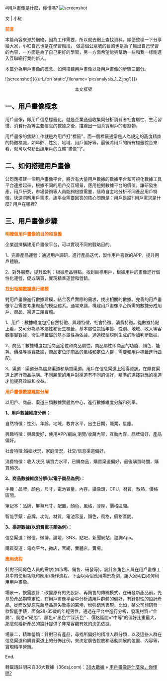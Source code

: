 #用戶畫像是什麼，你懂嗎?
![screenshot]({{url_for('static',filename='pic/analysis_1_1.jpg')}})
<p>文 | 小紅</p>
<p><span style="color: #ff6600;"><strong>前言</strong></span></p>
<p>本篇內容來源於網絡，因為工作需要，所以就去網上查找資料，順便整理一下分享給大家，小紅自己也是在學習階段， 做這個公眾號的目的也是為了輸出自己學習的內容，一方面是為了自己更好的學習，另一方面希望能夠幫助一些和我一樣剛進入互聯網行業的新人。 </p>
<p>本篇分為用戶畫像的概念、如何搭建用戶畫像以及用戶畫像的步驟三部分。 </p>
![screenshot]({{url_for('static',filename='pic/analysis_1_2.jpg')}})
<p style="text-align: center;">本文框架</p>
<h2><span style="color: #000000;"><strong>一、用戶畫像概念</strong></span></h2>
<p>用戶畫像，即用戶信息標籤化，就是企業通過收集與分析消費者社會屬性、生活習慣、消費行為等主要信息的數據之後，描繪出一個真實用戶的虛擬物。 </p>
<p>用戶畫像的焦點工作就是為用戶打“標籤”，而一個標籤通常是人為規定的高度精煉的特徵標識，如年齡、性別、地域、用戶偏好等，最後將用戶的所有標籤綜合來看，就可以勾勒出該用戶的立體“畫像”了。 </p>
<h2><span style="color: #000000;"><strong>二、如何搭建用戶畫像</strong></span></h2>
<p>公司應搭建一個用戶畫像平台，將含有大量用戶數據的數據平台和可視化數據工具平台連接起來，根據不同的用戶交互場景，應用挖掘數據平台的價值，讓研發生產，用戶研究，市場營銷等人員能夠根據需要，隨時自主地分析不同產品用戶特徵，快速洞察用戶需求。該平台需要回答的核心問題是：用戶是誰? 用戶需求是什麼? 用戶在哪裡?</p>
<h2><span style="color: #000000;"><strong>三、用戶畫像步驟</strong></span></h2>
<p><span style="color: #ff6600;"><strong>明確做用戶畫像的目的和意義</strong></span></p>
<p>企業選擇構建用戶畫像平台，可以實現不同的戰略目的。 </p>
<p>1、完善產品運營：通過用戶調研，進行產品迭代，製作用戶喜歡的APP，提升用戶體驗。 </p>
<p>2、對外服務，提升盈利：根據產品特點，找到目標用戶，根據用戶的畫像進行個性化運營，促成購買，實現精準運營和營銷。 </p>
<p><span style="color: #ff6600;"><strong>找出相關數據進行建模</strong></span></p>
<p>對用戶畫像進行數據建模，結合客戶實際的需求，找出相關的數據。完善的用戶畫像平台需要考慮周全的模型體系。通常來講，構建用戶畫像平台所需的數據分成用戶、商品、渠道三類實體。 </p>
<p>1、用戶：數據維度包括自然特徵、興趣特徵、社會特徵、消費特徵。從數據特點上看，又可分為基本屬性和衍生標籤，基本屬性包括年齡、性別、地域、收入等客觀事實數據，衍生標籤屬於基本屬性為依據，通過模型規則生成的附加判斷數據。 </p>
<p>2、商品：數據維度包括商品定位和商品屬性。商品屬性即商品的功能、顏色、能耗、價格等事實數據，商品定位即商品的風格和定位人群，需要和用戶標籤進行匹配。 </p>
<p>3、渠道：渠道分為信息渠道和購買渠道。用戶在信息渠道上獲得資訊，在購買渠道上進行商品採購。不同類型的用戶對渠道有不同的偏好，精準的選擇對應的渠道才能提高效率和收益。 </p>
<p><span style="color: #ff6600;"><strong>用戶畫像數據維度分解</strong></span></p>
<p>以用戶、商品、渠道三類數據實體為中心，進行數據維度分解和列舉。 </p>
<p><strong>1、用戶數據維度分解：</strong></p>
<p>自然特徵：性別，年齡，地域，教育水平，出生日期，職業，星座。 </p>
<p>興趣特徵：興趣愛好，使用APP/網站,瀏覽/收藏內容，互動內容，品牌偏好，產品偏好。 </p>
<p>社會特徵:婚姻狀況，家庭情況，社交/信息渠道偏好。 </p>
<p>消費特徵：收入狀況,購買力水平，已購商品，購買渠道偏好，最後購買時間，購買頻次。 </p>
<p><strong>2、商品數據維度分解(以電子商品為例)：</strong></p>
<p>手機：品牌，顏色，尺寸，電池容量，內存，攝像頭，CPU，材質，散熱，價格區間。 </p>
<p>筆記本：品牌，屏幕尺寸，配置，顏色，風格，薄厚，價格區間。 </p>
<p>智能手錶：品牌，功能，材質，電池容量，顏色，風格，價格區間。 </p>
<p><strong>3、渠道數據(以消費電子類為例)：</strong></p>
<p>信息渠道：微信，微博，論壇，SNS，貼吧，新聞網站，諮詢App。 </p>
<p>購買渠道：電商平台，微店，官網，實體店，賣場。 </p>
<p><span style="color: #ff6600;"><strong>應用流程</strong></span></p>
<p>針對不同角色人員的需求(如市場、銷售、研發等)，設計各角色人員在用戶畫像工具中的使用功能和應用/操作流程。下面以兩個應用場景為例，讓大家明白如何利用用戶畫像。 </p>
<p>場景一，按需設計：改變原有的先設計、再銷售的傳統模式，在研發新產品前，先基於產品期望定位，在用戶畫像平台中分析該用戶群體的偏好，有針對性的設計產品，從而改變原先新產品高失敗率的窘境，增強銷售表現。比如，某公司想研發一款智能手錶，面向28-35歲的年輕男性，通過在平台中進行分析，發現材質=“金屬”、風格=“硬朗”、顏色=“黑色”/”深灰色” 、價格區間=“中等”的偏好比重最大，那麼就給新產品的設計提供了非常客觀有效的決策依據。 </p>
<p>場景二，精準營銷：針對已有產品，尋找所偏好的精准人群分類，以及這些人群在信息渠道和購買渠道上的分佈比例，來決定廣告投放和活動開展的位置、內容等，實現精準營銷。 </p>
<p>End.</p>
<p>轉載請註明來自36大數據（36dsj.com)：<a href="http://www.36dsj.com">36大數據</a> &raquo; <a href="http:/ /www.36dsj.com/archives/77679">用戶畫像是什麼鬼，你懂嗎?</a></p>